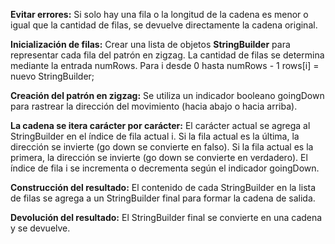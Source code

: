 **Evitar errores:**
Si solo hay una fila o la longitud de la cadena es menor o igual que la cantidad de filas, se devuelve directamente la cadena original.

**Inicialización de filas:**
Crear una lista de objetos **StringBuilder** para representar cada fila del patrón en zigzag. La cantidad de filas se determina mediante la entrada numRows.
Para i desde 0 hasta numRows - 1
rows[i] = nuevo StringBuilder;

**Creación del patrón en zigzag:**
Se utiliza un indicador booleano goingDown para rastrear la dirección del movimiento (hacia abajo o hacia arriba).

**La cadena se itera carácter por carácter:**
El carácter actual se agrega al StringBuilder en el índice de fila actual i.
Si la fila actual es la última, la dirección se invierte (go down se convierte en falso).
Si la fila actual es la primera, la dirección se invierte (go down se convierte en verdadero).
El índice de fila i se incrementa o decrementa según el indicador goingDown.

**Construcción del resultado:**
El contenido de cada StringBuilder en la lista de filas se agrega a un StringBuilder final para formar la cadena de salida.

**Devolución del resultado:**
El StringBuilder final se convierte en una cadena y se devuelve.

